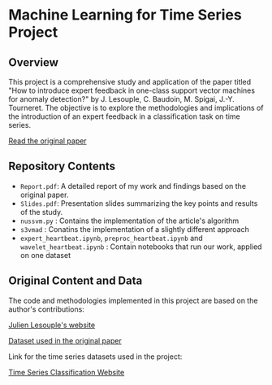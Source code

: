 # Machine Learning for Time Series Project

## Overview

This project is a comprehensive study and application of the paper titled "How to introduce expert feedback in one-class support vector machines for anomaly detection?" by J. Lesouple, C. Baudoin, M. Spigai, J.-Y. Tourneret. The objective is to explore the methodologies and implications of the introduction of an expert feedback in a classification task on time series.

[Read the original paper](https://oatao.univ-toulouse.fr/28058/1/Lesouple_28058.pdf)

## Repository Contents

- `Report.pdf`: A detailed report of my work and findings based on the original paper.
- `Slides.pdf`: Presentation slides summarizing the key points and results of the study.
- `nussvm.py` : Contains the implementation of the article's algorithm
- `s3vmad` : Conatins the implementation of a slightly different approach
- `expert_heartbeat.ipynb`, `preproc_heartbeat.ipynb` and `wavelet_heartbeat.ipynb` : Contain notebooks that run our work, applied on one dataset 

## Original Content and Data

The code and methodologies implemented in this project are based on the author's contributions:

[Julien Lesouple's website](http://perso.recherche.enac.fr/~julien.lesouple/)

[Dataset used in the original paper](https://github.com/shubhomoydas/ad_examples/tree/master/ad_examples/datasets/anomaly)

Link for the time series datasets used in the project:

[Time Series Classification Website](https://www.timeseriesclassification.com/dataset.php)
